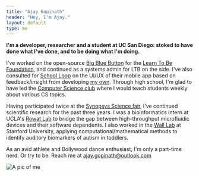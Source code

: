 ```yaml
---
title: "Ajay Gopinath"
header: "Hey, I'm Ajay."
layout: default
type: me
---
```


**I'm a developer, researcher and a student at UC San Diego: stoked to have done what I've done, and to be doing what I'm doing.** 

I've worked on the open-source [Big Blue Button](http://bigbluebutton.org/) for the [Learn To Be Foundation](http://www.learntobe.org/), and continued as a systems admin for LTB on the side. I've also consulted for [School Loop](http://www.schoolloop.com/) on the UI/UX of their mobile app based on feedback/insight from developing [my own](https://github.com/agopinath/looped). Through high school, I'm glad to have led the [Computer Science club](http://www.mvcompsci.com/) where I would teach students weekly about various CS topics. 

Having participated twice at the [Synopsys Science fair](http://science-fair.org/), I've continued scientific research for the past three years. I was a bioinformatics intern at UCLA's [Rowat Lab](https://www.ibp.ucla.edu/research/rowat/RowatLab.html) to bridge the gap between high-throughput microfluidic devices and their software dependents. I also worked in the [Wall Lab](http://wall-lab.stanford.edu/) at Stanford University, applying computational/mathematical methods to identify auditory biomarkers of autism in toddlers.

As an avid athlete and Bollywood dance enthusiast, I'm only a part-time nerd. Or try to be. Reach me at [ajay.gopinath@outlook.com](mailto:ajay.gopinath@outlook.com)

![A pic of me]({{site.url}}/assets/Profile.jpg)